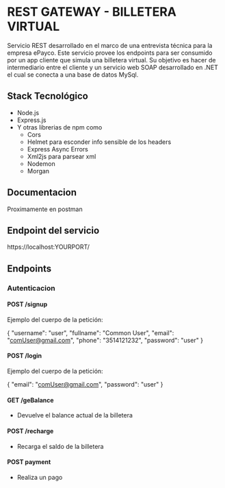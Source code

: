 # REST GATEWAY - BILLETERA VIRTUAL

Servicio REST desarrollado en el marco de una entrevista técnica para la empresa ePayco. Este servicio provee los endpoints para ser consumido por un app cliente que simula una billetera virtual.
Su objetivo es hacer de intermediario entre el cliente y un servicio web SOAP desarrollado en .NET el cual se conecta a una base de datos MySql.

## Stack Tecnológico

- Node.js
- Express.js
- Y otras librerias de npm como
  - Cors
  - Helmet para esconder info sensible de los headers
  - Express Async Errors
  - Xml2js para parsear xml
  - Nodemon
  - Morgan

## Documentacion

Proximamente en postman

## Endpoint del servicio

https://localhost:YOURPORT/

## Endpoints

### Autenticacion

#### POST /signup

Ejemplo del cuerpo de la petición:

{
"username": "user",
"fullname": "Common User",
"email": "comUser@gmail.com",
"phone": "3514121232",
"password": "user"
}

#### POST /login

Ejemplo del cuerpo de la petición:

{
"email": "comUser@gmail.com",
"password": "user"
}

#### GET /geBalance

- Devuelve el balance actual de la billetera

#### POST /recharge

- Recarga el saldo de la billetera

#### POST payment

- Realiza un pago
